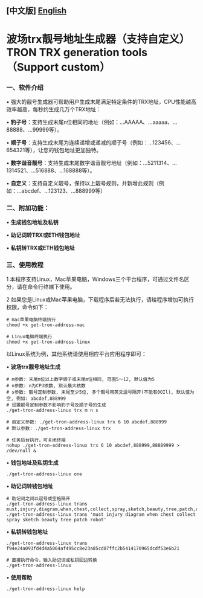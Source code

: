 
## [中文版] [English](README-en.md)

# 波场trx靓号地址生成器（支持自定义）TRON TRX generation tools（Support custom）

### 一、软件介绍

• 强大的靓号生成器可帮助用户生成末尾满足特定条件的TRX地址，CPU性能越高效率越高，每秒约生成几万个TRX地址：

• **豹子号**：支持生成末尾n位相同的地址（例如：…AAAAA、…aaaaa、…88888、…99999等）。

• **顺子号**：支持生成末尾为连续递增或递减的顺子号（例如：…123456、…654321等），让您的钱包地址更加独特。

• **数字谐音靓号**：支持生成末尾数字谐音靓号地址（例如：…5211314、…1314521、…516888、...168888等）。

• **自定义**：支持自定义靓号，保持以上靓号规则，并新增此规则（例如：...abcdef、...123123、...888999等）

### 二、附加功能：

• **生成钱包地址及私钥**

• **助记词转TRX或ETH钱包地址**

• **私钥转TRX或ETH钱包地址**

### 三、使用教程

1 本程序支持Linux，Mac苹果电脑，Windows三个平台程序，可通过文件名区分，请在命令行终端下使用。

2 如果您是Linux或Mac苹果电脑，下载程序后若无法执行，请给程序增加可执行权限，命令如下：

```shell
# mac苹果电脑终端执行
chmod +x get-tron-address-mac

# Linux电脑终端执行
chmod +x get-tron-address-linux
```

以Linux系统为例，其他系统请使用相应平台应用程序即可：

• **波场trx靓号地址生成**

```shell
# m参数: 末尾m位以上数字顺子或末尾m位相同, 范围5～12, 默认值为5
# n参数: n为CPU核数, 默认最大核数
# s参数: 靓号定制参数, 末尾至少5位, 多个靓号用英文逗号隔开(不能有0OIl), 默认值为空, 例如: abcdef,888999
# 设置靓号定制参数不影响豹子号及顺子号的生成
./get-tron-address-linux trx m n s

# 自定义参数: ./get-tron-address-linux trx 6 10 abcdef,888999
# 默认参数: ./get-tron-address-linux trx

# 任务后台执行，可关闭终端
nohup ./get-tron-address-linux trx 6 10 abcdef,888999,88889999 > /dev/null &
```

• **钱包地址及私钥生成**

```shell
./get-tron-address-linux one
```

• **助记词转钱包地址**

```shell
# 助记词之间以逗号或空格隔开
./get-tron-address-linux trans must,injury,diagram,when,chest,collect,spray,sketch,beauty,tree,patch,robot
./get-tron-address-linux trans 'must injury diagram when chest collect spray sketch beauty tree patch robot'
```

• **私钥转钱包地址**

```shell
./get-tron-address-linux trans f94e24a093fd4d4a5064af495cc8e23a85cd87ffc2b5414170965dcdf53e6b21

# 直接执行命令，输入助记词或私钥回边转换
./get-tron-address-linux
```

• **使用帮助**

```shell
./get-tron-address-linux help
```